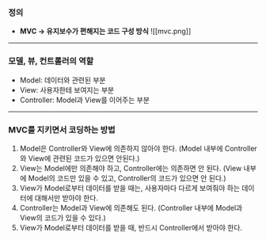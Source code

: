 ### 정의

- **MVC → 유지보수가 편해지는 코드 구성 방식**
![[mvc.png]]
---

### 모델, 뷰, 컨트롤러의 역할

- Model: 데이터와 관련된 부분
- View: 사용자한테 보여지는 부분
- Controller: Model과 View를 이어주는 부분

---

### MVC를 지키면서 코딩하는 방법

1. Model은 Controller와 View에 의존하지 않아야 한다. (Model 내부에 Controller와 View에 관련된 코드가 있으면 안된다.)
2. View는 Model에만 의존해야 하고, Controller에는 의존하면 안 된다. (View 내부에 Model의 코드만 있을 수 있고, Controller의 코드가 있으면 안 된다.)
3. View가 Model로부터 데이터를 받을 때는, 사용자마다 다르게 보여줘야 하는 데이터에 대해서만 받아야 한다.
4. Controller는 Model과 View에 의존해도 된다. (Controller 내부에 Model과 View의 코드가 있을 수 있다.)
5. View가 Model로부터 데이터를 받을 때, 반드시 Controller에서 받아야 한다.